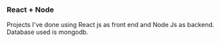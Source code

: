 ### React + Node
Projects I've done using React js as front end and Node Js as backend. Database used is mongodb.